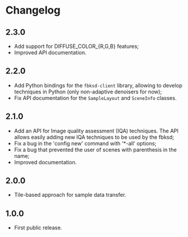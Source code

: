 # Changelog

## 2.3.0
 - Add support for DIFFUSE_COLOR_{R,G,B} features;
 - Improved API documentation.

## 2.2.0
- Add Python bindings for the `fbksd-client` library, allowing to develop techniques in Python (only non-adaptive denoisers for now);
- Fix API documentation for the `SampleLayout` and `SceneInfo` classes.

## 2.1.0
- Add an API for Image quality assessment (IQA) techniques. The API allows easily adding new IQA techniques to be used by the fbksd;
- Fix a bug in the 'config new' command with '*-all' options;
- Fix a bug that prevented the user of scenes with parenthesis in the name;
- Improved documentation.

## 2.0.0
- Tile-based approach for sample data transfer.

## 1.0.0
- First public release.
